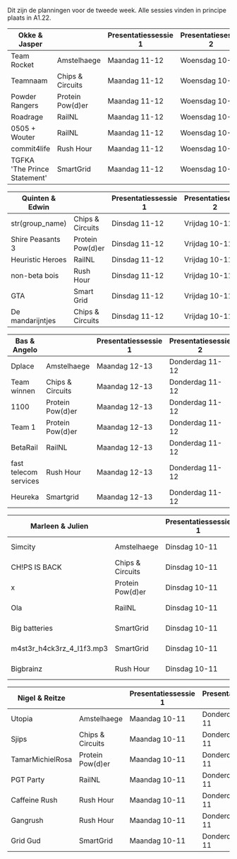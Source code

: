 Dit zijn de planningen voor de tweede week.
Alle sessies vinden in principe plaats in A1.22.

| Okke & Jasper                |                    | Presentatiessessie 1   | Presentatiesessie 2   | Voortgangsgesprek   |  
| ---------------------------- | ------------------ | ---------------------- | --------------------- | ------------------- |  
| Team Rocket                  | Amstelhaege        | Maandag 11-12          | Woensdag 10-11        | Maandag 10:00       |  
| Teamnaam                     | Chips & Circuits   | Maandag 11-12          | Woensdag 10-11        | Maandag 10:30       |  
| Powder Rangers               | Protein Pow(d)er   | Maandag 11-12          | Woensdag 10-11        | Maandag 12:00       |  
| Roadrage                     | RailNL             | Maandag 11-12          | Woensdag 10-11        | Maandag 12:30       |  
| 0505 + Wouter                | RailNL             | Maandag 11-12          | Woensdag 10-11        | Maandag 13:00       |  
| commit4life                  | Rush Hour          | Maandag 11-12          | Woensdag 10-11        | Maandag 13:30       |  
| TGFKA 'The Prince Statement' | SmartGrid          | Maandag 11-12          | Woensdag 10-11        | Maandag 14:00       |  

| Quinten & Edwin              |                    | Presentatiessessie 1   | Presentatiesessie 2   | Voortgangsgesprek   |  
| ---------------------------- | ------------------ | ---------------------- | --------------------- | ------------------- |  
| str(group_name)              | Chips & Circuits   | Dinsdag 11-12          | Vrijdag 10-11         | Dinsdag 12:00       |  
| Shire Peasants 3             | Protein Pow(d)er   | Dinsdag 11-12          | Vrijdag 10-11         | Dinsdag 12:30       |  
| Heuristic Heroes             | RailNL             | Dinsdag 11-12          | Vrijdag 10-11         | Dinsdag 13:00       |  
| non-beta bois                | Rush Hour          | Dinsdag 11-12          | Vrijdag 10-11         | Vrijdag 11:00       |  
| GTA                          | Smart Grid         | Dinsdag 11-12          | Vrijdag 10-11         | Vrijdag 11:30       |  
| De mandarijntjes             | Chips & Circuits   | Dinsdag 11-12          | Vrijdag 10-11         | Vrijdag 12:00       |  

| Bas & Angelo                 |                    | Presentatiessessie 1   | Presentatiesessie 2   | Voortgangsgesprek   |  
| ---------------------------- | ------------------ | ---------------------- | --------------------- | ------------------- |  
| Dplace                       | Amstelhaege        | Maandag 12-13          | Donderdag 11-12       | Maandag 11:00       |  
| Team winnen                  | Chips & Circuits   | Maandag 12-13          | Donderdag 11-12       | Maandag 11:30       |  
| 1100                         | Protein Pow(d)er   | Maandag 12-13          | Donderdag 11-12       | Maandag 13:00       |  
| Team 1                       | Protein Pow(d)er   | Maandag 12-13          | Donderdag 11-12       | Donderdag 12:00     |  
| BetaRail                     | RailNL             | Maandag 12-13          | Donderdag 11-12       | Donderdag 12:30     |  
| fast telecom services        | Rush Hour          | Maandag 12-13          | Donderdag 11-12       | Donderdag 13:00     |  
| Heureka                      | Smartgrid          | Maandag 12-13          | Donderdag 11-12       | Donderdag 13:30     |  

| Marleen & Julien             |                    | Presentatiessessie 1   | Presentatiesessie 2   | Voortgangsgesprek   |  
| ---------------------------- | ------------------ | ---------------------- | --------------------- | ------------------- |  
| Simcity                      | Amstelhaege        | Dinsdag 10-11          | Donderdag 12-13       | Dinsdag 11:00       |  
| CH!PS IS BACK                | Chips & Circuits   | Dinsdag 10-11          | Donderdag 12-13       | Dinsdag 11:30       |  
| x                            | Protein Pow(d)er   | Dinsdag 10-11          | Donderdag 12-13       | Dinsdag 12:00       |  
| Ola                          | RailNL             | Dinsdag 10-11          | Donderdag 12-13       | Dinsdag 12:30       |  
| Big batteries                | SmartGrid          | Dinsdag 10-11          | Donderdag 12-13       | Donderdag 10:30     |  
| m4st3r_h4ck3rz_4_l1f3.mp3    | SmartGrid          | Dinsdag 10-11          | Donderdag 12-13       | Donderdag 11:00     |  
| Bigbrainz                    | Rush Hour          | Dinsdag 10-11          | Donderdag 12-13       | Donderdag 11:30     |  

| Nigel & Reitze               |                    | Presentatiessessie 1   | Presentatiesessie 2   | Voortgangsgesprek   |  
| ---------------------------- | ------------------ | ---------------------- | --------------------- | ------------------- |  
| Utopia                       | Amstelhaege        | Maandag 10-11          | Donderdag 10-11       | Maandag 11:00       |  
| Sjips                        | Chips & Circuits   | Maandag 10-11          | Donderdag 10-11       | Maandag 11:30       |  
| TamarMichielRosa             | Protein Pow(d)er   | Maandag 10-11          | Donderdag 10-11       | Maandag 12:00       |  
| PGT Party                    | RailNL             | Maandag 10-11          | Donderdag 10-11       | Maandag 12:30       |  
| Caffeine Rush                | Rush Hour          | Maandag 10-11          | Donderdag 10-11       | Donderdag 11:00     |  
| Gangrush                     | Rush Hour          | Maandag 10-11          | Donderdag 10-11       | Donderdag 11:30     |  
| Grid Gud                     | SmartGrid          | Maandag 10-11          | Donderdag 10-11       | Donderdag 12:00     |  
